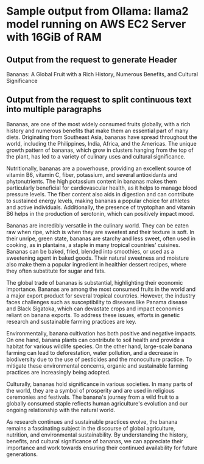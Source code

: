 # Sample output from Ollama: llama2 model running on AWS EC2 Server with 16GiB of RAM

## Output from the request to generate Header

Bananas: A Global Fruit with a Rich History, Numerous Benefits, and Cultural Significance

## Output from the request to split continuous text into multiple paragraphs

Bananas, are one of the most widely consumed fruits globally, with a rich history and numerous benefits that make them an essential part of many diets. Originating from Southeast Asia, bananas have spread throughout the world, including the Philippines, India, Africa, and the Americas. The unique growth pattern of bananas, which grow in clusters hanging from the top of the plant, has led to a variety of culinary uses and cultural significance.

Nutritionally, bananas are a powerhouse, providing an excellent source of vitamin B6, vitamin C, fiber, potassium, and several antioxidants and phytonutrients. The high potassium content in bananas makes them particularly beneficial for cardiovascular health, as it helps to manage blood pressure levels. The fiber content also aids in digestion and can contribute to sustained energy levels, making bananas a popular choice for athletes and active individuals. Additionally, the presence of tryptophan and vitamin B6 helps in the production of serotonin, which can positively impact mood.

Bananas are incredibly versatile in the culinary world. They can be eaten raw when ripe, which is when they are sweetest and their texture is soft. In their unripe, green state, bananas are starchy and less sweet, often used in cooking, as in plantains, a staple in many tropical countries' cuisines. Bananas can be baked, fried, blended into smoothies, or used as a sweetening agent in baked goods. Their natural sweetness and moisture also make them a popular ingredient in healthier dessert recipes, where they often substitute for sugar and fats.

The global trade of bananas is substantial, highlighting their economic importance. Bananas are among the most consumed fruits in the world and a major export product for several tropical countries. However, the industry faces challenges such as susceptibility to diseases like Panama disease and Black Sigatoka, which can devastate crops and impact economies reliant on banana exports. To address these issues, efforts in genetic research and sustainable farming practices are key.

Environmentally, banana cultivation has both positive and negative impacts. On one hand, banana plants can contribute to soil health and provide a habitat for various wildlife species. On the other hand, large-scale banana farming can lead to deforestation, water pollution, and a decrease in biodiversity due to the use of pesticides and the monoculture practice. To mitigate these environmental concerns, organic and sustainable farming practices are increasingly being adopted.

Culturally, bananas hold significance in various societies. In many parts of the world, they are a symbol of prosperity and are used in religious ceremonies and festivals. The banana's journey from a wild fruit to a globally consumed staple reflects human agriculture's evolution and our ongoing relationship with the natural world.

As research continues and sustainable practices evolve, the banana remains a fascinating subject in the discourse of global agriculture, nutrition, and environmental sustainability. By understanding the history, benefits, and cultural significance of bananas, we can appreciate their importance and work towards ensuring their continued availability for future generations.
